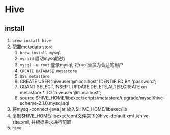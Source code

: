 # Hive 

## install
1. `brew install hive`
2. 配置metadata store
    1. `brew install mysql`
    2. `mysqld` 启动mysql服务
    3. `mysql -u root` 登录mysql, 将root替换为合适的用户
    4. `CREATE DATABASE metastore`
    5. `USE metastore`
    6. CREATE USER 'hiveuser'@'localhost' IDENTIFIED BY 'password';
    7. GRANT SELECT,INSERT,UPDATE,DELETE,ALTER,CREATE on metastore.* TO 'hiveuser'@'localhost';
    8. source $HIVE_HOME/libexec/scripts/metastore/upgrade/mysql/hive-scheme-2.1.0.mysql.sql 
3. 将mysql-connect-java.jar 放入$HIVE_HOME/libexec/lib
4. 复制$HIVE_HOME/libexec/conf文件夹下的hive-default.xml 为hive-site.xml, 并根据需求进行配置
5. `hive`